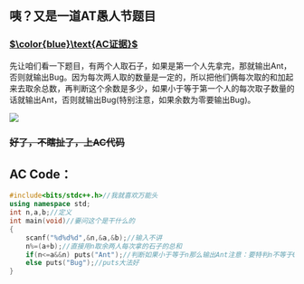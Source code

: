 ## 咦？又是一道AT愚人节题目
### [$\color{blue}\text{AC证据}$](https://www.luogu.org/recordnew/show/19947098)
先让咱们看一下题目，有两个人取石子，如果是第一个人先拿完，那就输出Ant，否则就输出Bug。因为每次两人取的数量是一定的，所以把他们俩每次取的和加起来去取余总数，再判断这个余数是多少，如果小于等于第一个人的每次取子数量的话就输出Ant，否则就输出Bug(特别注意，如果余数为零要输出Bug)。

![](https://cdn.luogu.com.cn/upload/pic/60836.png)
### ~~好了，不瞎扯了，上AC代码~~
## AC Code：
```cpp
#include<bits/stdc++.h>//我就喜欢万能头
using namespace std;
int n,a,b;//定义
int main(void)//嫑问这个是干什么的
{
	scanf("%d%d%d",&n,&a,&b);//输入不讲
	n%=(a+b);//直接用n取余两人每次拿的石子的总和
	if(n<=a&&n) puts("Ant");//判断如果小于等于n那么输出Ant注意：要特判n不等于0
	else puts("Bug");//puts大法好
}
```